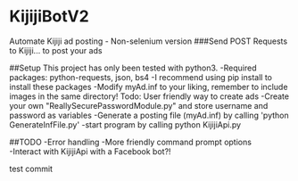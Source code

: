 # KijijiBotV2
Automate Kijiji ad posting - Non-selenium version
###Send POST Requests to Kijiji... to post your ads

##Setup
This project has only been tested with python3. 
-Required packages: python-requests, json, bs4
-I recommend using pip install to install these packages
-Modify myAd.inf to your liking, remember to include images in the same directory! Todo: User friendly way to create ads
-Create your own "ReallySecurePasswordModule.py" and store username and password as variables
-Generate a posting file (myAd.inf) by calling 'python GenerateInfFile.py'
-start program by calling python KijijiApi.py

##TODO 
-Error handling
-More friendly command prompt options  
-Interact with KijijiApi with a Facebook bot?!

test commit

